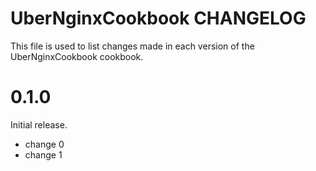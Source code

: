 # UberNginxCookbook CHANGELOG

This file is used to list changes made in each version of the UberNginxCookbook cookbook.

# 0.1.0

Initial release.

- change 0
- change 1


